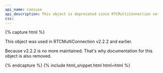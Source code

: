 ```yaml
---
api_name: caniuse
api_description: This object is deprecated since RTCMultiConnection version 3
css: 
---
```


{% capture html %}

<section>
    <p>This object was used in RTCMultiConnection v2.2.2 and earlier.</p>
    <p>Because v2.2.2 is no more maintained. That's why documentation for this object is also removed.</p>
</section>

{% endcapture %}
{% include html_snippet.html html=html %}
